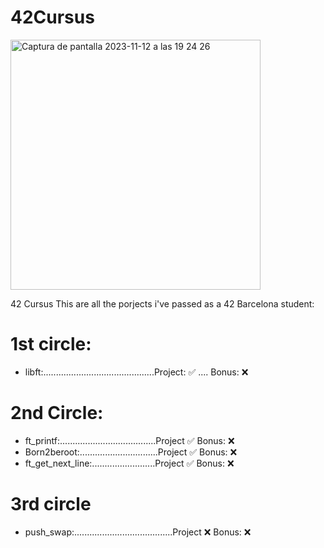# 42Cursus
<img width="400" alt="Captura de pantalla 2023-11-12 a las 19 24 26" src="https://github.com/LLuisPP/42Cursus/assets/116104082/f65a01f3-408f-4650-b605-3f83f2dfb50a">

42 Cursus
This are all the porjects i've passed as a 42 Barcelona student:

# 1st circle:
- libft:............................................Project: ✅ .... Bonus: ❌
# 2nd Circle:
- ft_printf:......................................Project ✅ Bonus: ❌
- Born2beroot:...............................Project ✅ Bonus: ❌
- ft_get_next_line:.........................Project ✅ Bonus: ❌
# 3rd circle
- push_swap:.......................................Project ❌ Bonus: ❌
